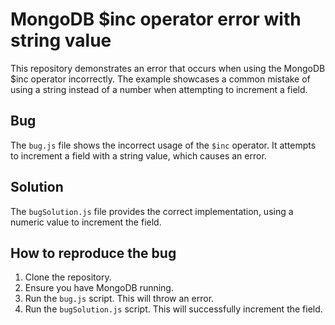 # MongoDB $inc operator error with string value

This repository demonstrates an error that occurs when using the MongoDB $inc operator incorrectly.  The example showcases a common mistake of using a string instead of a number when attempting to increment a field.

## Bug

The `bug.js` file shows the incorrect usage of the `$inc` operator.  It attempts to increment a field with a string value, which causes an error.

## Solution

The `bugSolution.js` file provides the correct implementation, using a numeric value to increment the field.

## How to reproduce the bug

1.  Clone the repository.
2.  Ensure you have MongoDB running.
3.  Run the `bug.js` script.  This will throw an error.
4.  Run the `bugSolution.js` script. This will successfully increment the field.